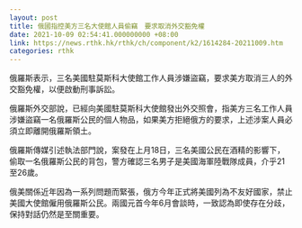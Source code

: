```yaml
---
layout: post
title: 俄國指控美方三名大使館人員偷竊　要求取消外交豁免權
date: 2021-10-09 02:54:41.000000000 +08:00
link: https://news.rthk.hk/rthk/ch/component/k2/1614284-20211009.htm
categories: rthk
---
```


俄羅斯表示，三名美國駐莫斯科大使館工作人員涉嫌盜竊，要求美方取消三人的外交豁免權，以便啟動刑事訴訟。

俄羅斯外交部說，已經向美國駐莫斯科大使館發出外交照會，指美方三名工作人員涉嫌盜竊一名俄羅斯公民的個人物品，如果美方拒絕俄方的要求，上述涉案人員必須立即離開俄羅斯領土。

俄羅斯傳媒引述執法部門說，案發在上月18日，三名美國公民在酒精的影響下，偷取一名俄羅斯公民的背包，警方確認三名男子是美國海軍陸戰隊成員，介乎21至26歲。

俄美關係近年因為一系列問題而緊張，俄方今年正式將美國列為不友好國家，禁止美國大使館僱用俄羅斯公民。兩國元首今年6月會談時，一致認為即使存在分歧，保持對話仍然是至關重要。
